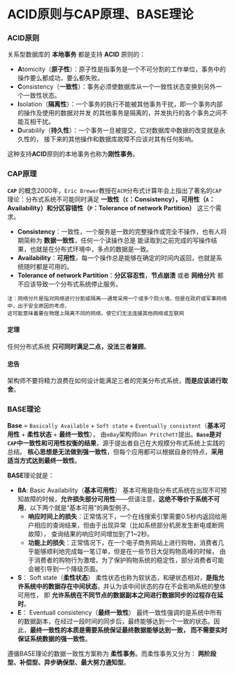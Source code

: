 ACID原则与CAP原理、BASE理论
====================================================================
### ACID原则
关系型数据库的 **本地事务** 都是支持 **ACID** 原则的：
+ **A**tomicity（**原子性**）：原子性是指事务是一个不可分割的工作单位，事务中的操作要么都成功，要么都失败。
+ **C**onsistency（**一致性**）：事务必须使数据库从一个一致性状态变换到另外一个一致性状态。
+ **I**solation（**隔离性**）：一个事务的执行不能被其他事务干扰，即一个事务内部的操作及使用的数据对并发
的其他事务是隔离的，并发执行的各个事务之间不能互相干扰。
+ **D**urabilily（**持久性**）：一个事务一旦被提交，它对数据库中数据的改变就是永久性的，
接下来的其他操作和数据库故障不应该对其有任何影响。

这种支持**ACID**原则的本地事务也称为**刚性事务**。

### CAP原理
**`CAP`** 的概念2000年，`Eric Brewer`教授在`ACM`分布式计算年会上指出了著名的`CAP`理论：分布式系统不可能同时满足
**一致性（`C`：Consistency），可用性（`A`：Availability）和分区容错性（`P`：Tolerance of network Partition）**
这三个需求。
+ **Consistency**：一致性，一个服务是一致的完整操作或完全不操作，也有人将期简称为 **数据一致性**，任何一个读操作总是
能读取到之前完成的写操作结果，也就是在分布式环境中，多点的数据是一致。
+ **Availability**：**可用性**，每一个操作总是能够在确定的时间内返回，也就是系统随时都是可用的。
+ **Tolerance of network Partition**：**分区容忍性**，**节点崩溃** 或者 **网络分片** 都不应该导致一个分布式系统停止服务。
```
注：网络分片是指对网络进行分割或隔离——通常采用一个或多个防火墙，但是在政府或军事网络中，出于安全原因的考虑，
这可能意味着要在物理上隔离不同的网络，使它们无法连接其他网络或互联网
```
#### 定理
任何分布式系统 **只可同时满足二点，没法三者兼顾**。

#### 忠告
架构师不要将精力浪费在如何设计能满足三者的完美分布式系统，**而是应该进行取舍**。

### BASE理论
**Base** = `Basically Available` + `Soft state` + `Eventually consistent`（**基本可用性** + **柔性状态** + **最终一致性**），
由`eBay`架构师`Dan Pritchett`提出。**`Base`是对`CAP`中一致性和可用性权衡的结果**，源于提出者自己在大规模分布式系统上实践的总结。
**核心思想是无法做到强一致性**，但每个应用都可以根据自身的特点，**采用适当方式达到最终一致性**。

**BASE**理论就是：
+ **BA**: Basic Availability（**基本可用性**）
基本可用是指分布式系统在出现不可预知故障的时候，**允许损失部分可用性**——但请注意，**这绝不等价于系统不可用**，以下两个就是“基本可用”的典型例子。
    + **响应时间上的损失**：正常情况下，一个在线搜索引擎需要0.5秒内返回给用户相应的查询结果，但由于出现异常（比如系统部分机房发生断电或断网故障），
    查询结果的响应时间增加到了1~2秒。
    + **功能上的损失**：正常情况下，在一个电子商务网站上进行购物，消费者几乎能够顺利地完成每一笔订单，但是在一些节日大促购物高峰的时候，
    由于消费者的购物行为激增，为了保护购物系统的稳定性，部分消费者可能会被引导到一个降级页面。
+ **S**： Soft state（**柔性状态**）
柔性状态也称为软状态，和硬状态相对，**是指允许系统中的数据存在中间状态**，并认为该中间状态的存在不会影响系统的整体可用性，
即 **允许系统在不同节点的数据副本之间进行数据同步的过程存在延时**。
+ **E**： Eventuall consistency（**最终一致性**）
最终一致性强调的是系统中所有的数据副本，在经过一段时间的同步后，最终能够达到一个一致的状态。因此，**最终一致性的本质是需要系统保证最终数据能够达到一致，
而不需要实时保证系统数据的强一致性**。

遵循BASE理论的数据一致性方案称为 **柔性事务**。而柔性事务又分为：
**两阶段型、补偿型、异步确保型、最大努力通知型**。


